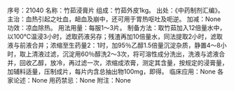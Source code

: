 序号：21040
名称：竹茹浸膏片
组成：竹茹外皮1kg。
出处：《中药制剂汇编》。
主治：血热引起之吐血，衄血及崩中，还可用于胃热呕吐及呃逆。
加减：None
功效：凉血除热。
用法用量：每服1～3片。
制备方法：取竹茹加入12倍量水中，以100℃温浸3小时，滤取药液另存；残渣再加10倍量水，同法提取2小时，滤取液与前液合并；浓缩至生药量2：1时，加95％乙醇1.5倍量沉淀杂质，静置4～8小时，取上清液过滤，沉淀用60％醇洗2～3次，将可溶性成分洗出，洗液与滤液合并，回收乙醇，放冷，再过滤一次，浓缩成浓膏，测定其含量，按规定的浸膏量，加辅料适量，压制成片，每片内含总抽出物100mg，即得。
临床应用：None
各家论述：None
用药禁忌：None
附注：None
